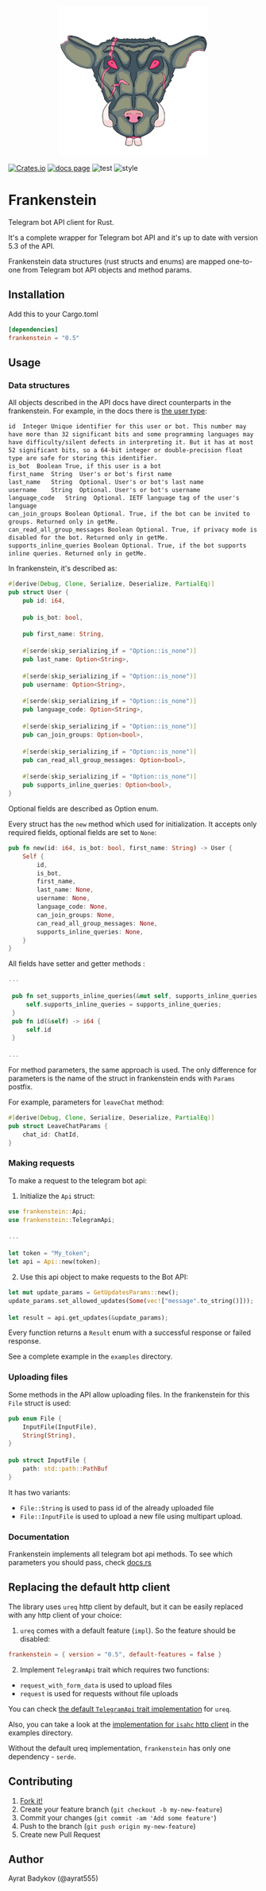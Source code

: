 <p align="center"><img src="frankenstein_logo.png" alt="frankenstein" height="300px"></p>

[![Crates.io][s1]][ci] [![docs page][docs-badge]][docs] ![test][ga-test] ![style][ga-style]

# Frankenstein

Telegram bot API client for Rust.

It's a complete wrapper for Telegram bot API and it's up to date with version 5.3 of the API.

Frankenstein data structures (rust structs and enums) are mapped one-to-one from Telegram bot API objects and method params.

## Installation

Add this to your Cargo.toml


```toml
[dependencies]
frankenstein = "0.5"
```

## Usage

### Data structures

All objects described in the API docs have direct counterparts in the frankenstein. For example, in the docs there is [the user type](https://core.telegram.org/bots/api#user):
```
id	Integer	Unique identifier for this user or bot. This number may have more than 32 significant bits and some programming languages may have difficulty/silent defects in interpreting it. But it has at most 52 significant bits, so a 64-bit integer or double-precision float type are safe for storing this identifier.
is_bot	Boolean	True, if this user is a bot
first_name	String	User's or bot's first name
last_name	String	Optional. User's or bot's last name
username	String	Optional. User's or bot's username
language_code	String	Optional. IETF language tag of the user's language
can_join_groups	Boolean	Optional. True, if the bot can be invited to groups. Returned only in getMe.
can_read_all_group_messages	Boolean	Optional. True, if privacy mode is disabled for the bot. Returned only in getMe.
supports_inline_queries	Boolean	Optional. True, if the bot supports inline queries. Returned only in getMe.
```

In frankenstein, it's described as:

```rust
#[derive(Debug, Clone, Serialize, Deserialize, PartialEq)]
pub struct User {
    pub id: i64,

    pub is_bot: bool,

    pub first_name: String,

    #[serde(skip_serializing_if = "Option::is_none")]
    pub last_name: Option<String>,

    #[serde(skip_serializing_if = "Option::is_none")]
    pub username: Option<String>,

    #[serde(skip_serializing_if = "Option::is_none")]
    pub language_code: Option<String>,

    #[serde(skip_serializing_if = "Option::is_none")]
    pub can_join_groups: Option<bool>,

    #[serde(skip_serializing_if = "Option::is_none")]
    pub can_read_all_group_messages: Option<bool>,

    #[serde(skip_serializing_if = "Option::is_none")]
    pub supports_inline_queries: Option<bool>,
}
```

Optional fields are described as Option enum.

Every struct has the `new` method which used for initialization. It accepts only required fields, optional fields are set to `None`:

```rust
pub fn new(id: i64, is_bot: bool, first_name: String) -> User {
    Self {
        id,
        is_bot,
        first_name,
        last_name: None,
        username: None,
        language_code: None,
        can_join_groups: None,
        can_read_all_group_messages: None,
        supports_inline_queries: None,
    }
}
```

All fields have setter and getter methods :

```rust
...

 pub fn set_supports_inline_queries(&mut self, supports_inline_queries: Option<bool>) {
     self.supports_inline_queries = supports_inline_queries;
 }
 pub fn id(&self) -> i64 {
     self.id
 }

...
```


For method parameters, the same approach is used. The only difference for parameters is the name of the struct in frankenstein ends with `Params` postfix.

For example, parameters for `leaveChat` method:

```rust
#[derive(Debug, Clone, Serialize, Deserialize, PartialEq)]
pub struct LeaveChatParams {
    chat_id: ChatId,
}
```


### Making requests

To make a request to the telegram bot api:

1. Initialize the `Api` struct:

```rust
use frankenstein::Api;
use frankenstein::TelegramApi;

...

let token = "My_token";
let api = Api::new(token);
```

2. Use this api object to make requests to the Bot API:

```rust
let mut update_params = GetUpdatesParams::new();
update_params.set_allowed_updates(Some(vec!["message".to_string()]));

let result = api.get_updates(&update_params);
```

Every function returns a `Result` enum with a successful response or failed response.

See a complete example in the `examples` directory.

### Uploading files

Some methods in the API allow uploading files. In the frankenstein for this `File` struct is used:

```rust
pub enum File {
    InputFile(InputFile),
    String(String),
}

pub struct InputFile {
    path: std::path::PathBuf
}
```

It has two variants:

- `File::String` is used to pass id of the already uploaded file
- `File::InputFile` is used to upload a new file using multipart upload.


### Documentation

Frankenstein implements all telegram bot api methods. To see which parameters you should pass, check [docs.rs](https://docs.rs/frankenstein/0.5.3/frankenstein/api/trait.TelegramApi.html#provided-methods)

## Replacing the default http client

The library uses `ureq` http client by default, but it can be easily replaced with any http client of your choice:

1. `ureq` comes with a default feature (`impl`). So the feature should be disabled:

```toml
frankenstein = { version = "0.5", default-features = false }
```

2. Implement `TelegramApi` trait which requires two functions:

- `request_with_form_data` is used to upload files
- `request` is used for requests without file uploads

You can check [the default `TelegramApi` trait implementation](https://github.com/ayrat555/frankenstein/blob/aac88c01d06aa945393db7255ef2485a7c764d47/src/api_impl.rs) for `ureq`.

Also, you can take a look at the [implementation for `isahc` http client](https://github.com/ayrat555/frankenstein/blob/aac88c01d06aa945393db7255ef2485a7c764d47/examples/api_trait_implementation.rs) in the examples directory.

Without the default ureq implementation, `frankenstein` has only one dependency - `serde`.

## Contributing

1. [Fork it!](https://github.com/ayrat555/frankenstein/fork)
2. Create your feature branch (`git checkout -b my-new-feature`)
3. Commit your changes (`git commit -am 'Add some feature'`)
4. Push to the branch (`git push origin my-new-feature`)
5. Create new Pull Request

## Author

Ayrat Badykov (@ayrat555)


[s1]: https://img.shields.io/crates/v/frankenstein.svg
[docs-badge]: https://img.shields.io/badge/docs-website-blue.svg
[ci]: https://crates.io/crates/frankenstein
[docs]: https://docs.rs/frankenstein/
[ga-test]: https://github.com/ayrat555/frankenstein/actions/workflows/rust.yml/badge.svg
[ga-style]: https://github.com/ayrat555/frankenstein/actions/workflows/style.yml/badge.svg
